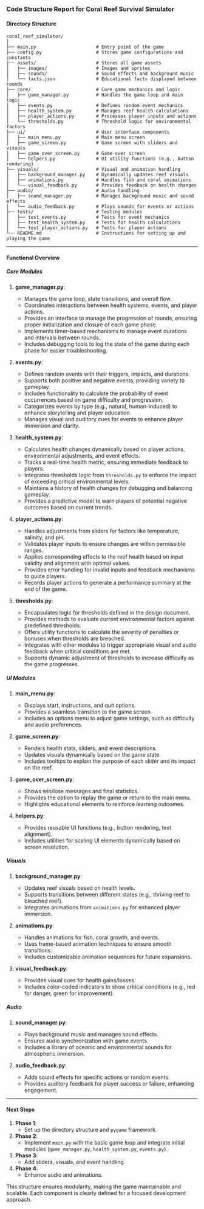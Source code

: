 ### Code Structure Report for Coral Reef Survival Simulator

#### Directory Structure

```plaintext
coral_reef_simulator/
│
├── main.py                      # Entry point of the game
├── config.py                    # Stores game configurations and constants
├── assets/                      # Stores all game assets
│   ├── images/                  # Images and sprites
│   ├── sounds/                  # Sound effects and background music
│   └── facts.json               # Educational facts displayed between rounds
├── core/                        # Core game mechanics and logic
│   ├── game_manager.py          # Handles the game loop and main logic
│   ├── events.py                # Defines random event mechanics
│   ├── health_system.py         # Manages reef health calculations
│   ├── player_actions.py        # Processes player inputs and actions
│   └── thresholds.py            # Threshold logic for environmental factors
├── ui/                          # User interface components
│   ├── main_menu.py             # Main menu screen
│   ├── game_screen.py           # Game screen with sliders and visuals
│   ├── game_over_screen.py      # Game over screen
│   └── helpers.py               # UI utility functions (e.g., button rendering)
├── visuals/                     # Visual and animation handling
│   ├── background_manager.py    # Dynamically updates reef visuals
│   ├── animations.py            # Handles fish and coral animations
│   └── visual_feedback.py       # Provides feedback on health changes
├── audio/                       # Audio handling
│   ├── sound_manager.py         # Manages background music and sound effects
│   └── audio_feedback.py        # Plays sounds for events or actions
├── tests/                       # Testing modules
│   ├── test_events.py           # Tests for event mechanics
│   ├── test_health_system.py    # Tests for health calculations
│   └── test_player_actions.py   # Tests for player actions
└── README.md                    # Instructions for setting up and playing the game
```

---

#### Functional Overview

##### **Core Modules**

1. **game_manager.py**:
   - Manages the game loop, state transitions, and overall flow.
   - Coordinates interactions between health systems, events, and player actions.
   - Provides an interface to manage the progression of rounds, ensuring proper initialization and closure of each game phase.
   - Implements timer-based mechanisms to manage event durations and intervals between rounds.
   - Includes debugging tools to log the state of the game during each phase for easier troubleshooting.

2. **events.py**:
   - Defines random events with their triggers, impacts, and durations.
   - Supports both positive and negative events, providing variety to gameplay.
   - Includes functionality to calculate the probability of event occurrences based on game difficulty and progression.
   - Categorizes events by type (e.g., natural, human-induced) to enhance storytelling and player education.
   - Manages visual and auditory cues for events to enhance player immersion and clarity.

3. **health_system.py**:
   - Calculates health changes dynamically based on player actions, environmental adjustments, and event effects.
   - Tracks a real-time health metric, ensuring immediate feedback to players.
   - Integrates thresholds logic from `thresholds.py` to enforce the impact of exceeding critical environmental levels.
   - Maintains a history of health changes for debugging and balancing gameplay.
   - Provides a predictive model to warn players of potential negative outcomes based on current trends.

4. **player_actions.py**:
   - Handles adjustments from sliders for factors like temperature, salinity, and pH.
   - Validates player inputs to ensure changes are within permissible ranges.
   - Applies corresponding effects to the reef health based on input validity and alignment with optimal values.
   - Provides error handling for invalid inputs and feedback mechanisms to guide players.
   - Records player actions to generate a performance summary at the end of the game.

5. **thresholds.py**:
   - Encapsulates logic for thresholds defined in the design document.
   - Provides methods to evaluate current environmental factors against predefined thresholds.
   - Offers utility functions to calculate the severity of penalties or bonuses when thresholds are breached.
   - Integrates with other modules to trigger appropriate visual and audio feedback when critical conditions are met.
   - Supports dynamic adjustment of thresholds to increase difficulty as the game progresses.

##### **UI Modules**

1. **main_menu.py**:
   - Displays start, instructions, and quit options.
   - Provides a seamless transition to the game screen.
   - Includes an options menu to adjust game settings, such as difficulty and audio preferences.

2. **game_screen.py**:
   - Renders health stats, sliders, and event descriptions.
   - Updates visuals dynamically based on the game state.
   - Includes tooltips to explain the purpose of each slider and its impact on the reef.

3. **game_over_screen.py**:
   - Shows win/lose messages and final statistics.
   - Provides the option to replay the game or return to the main menu.
   - Highlights educational elements to reinforce learning outcomes.

4. **helpers.py**:
   - Provides reusable UI functions (e.g., button rendering, text alignment).
   - Includes utilities for scaling UI elements dynamically based on screen resolution.

##### **Visuals**

1. **background_manager.py**:
   - Updates reef visuals based on health levels.
   - Supports transitions between different states (e.g., thriving reef to bleached reef).
   - Integrates animations from `animations.py` for enhanced player immersion.

2. **animations.py**:
   - Handles animations for fish, coral growth, and events.
   - Uses frame-based animation techniques to ensure smooth transitions.
   - Includes customizable animation sequences for future expansions.

3. **visual_feedback.py**:
   - Provides visual cues for health gains/losses.
   - Includes color-coded indicators to show critical conditions (e.g., red for danger, green for improvement).

##### **Audio**

1. **sound_manager.py**:
   - Plays background music and manages sound effects.
   - Ensures audio synchronization with game events.
   - Includes a library of oceanic and environmental sounds for atmospheric immersion.

2. **audio_feedback.py**:
   - Adds sound effects for specific actions or random events.
   - Provides auditory feedback for player success or failure, enhancing engagement.

---

#### Next Steps

1. **Phase 1**:
   - Set up the directory structure and `pygame` framework.
2. **Phase 2**:
   - Implement `main.py` with the basic game loop and integrate initial modules (`game_manager.py`, `health_system.py`, `events.py`).
3. **Phase 3**:
   - Add sliders, visuals, and event handling.
4. **Phase 4**:
   - Enhance audio and animations.

This structure ensures modularity, making the game maintainable and scalable. Each component is clearly defined for a focused development approach.

